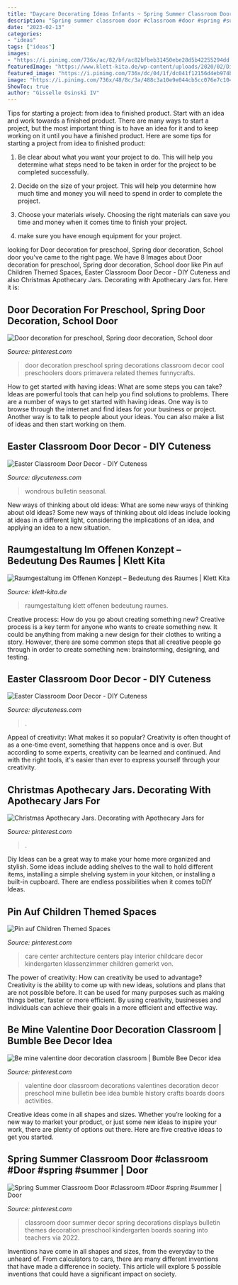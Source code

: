 ```yaml
---
title: "Daycare Decorating Ideas Infants ~ Spring Summer Classroom Door #classroom #door #spring #summer"
description: "Spring summer classroom door #classroom #door #spring #summer"
date: "2023-02-13"
categories:
- "ideas"
tags: ["ideas"]
images:
- "https://i.pinimg.com/736x/ac/82/bf/ac82bfbeb31450ebe28d5b42255294dd.jpg"
featuredImage: "https://www.klett-kita.de/wp-content/uploads/2020/02/Die-Bedeutung-des-Raumes-Raumgestaltung-im-Offenen-Konzept.jpg"
featured_image: "https://i.pinimg.com/736x/dc/04/1f/dc041f12156d4eb974b8a11a493ac31d--day-care-centers-center-ideas.jpg"
image: "https://i.pinimg.com/736x/48/8c/3a/488c3a10e9e044cb5cc076e7c1047b68.jpg"
ShowToc: true
author: "Gisselle Osinski IV"
---
```



Tips for starting a project: from idea to finished product.
Start with an idea and work towards a finished product. There are many ways to start a project, but the most important thing is to have an idea for it and to keep working on it until you have a finished product. Here are some tips for starting a project from idea to finished product: 
1. Be clear about what you want your project to do. This will help you determine what steps need to be taken in order for the project to be completed successfully. 

2. Decide on the size of your project. This will help you determine how much time and money you will need to spend in order to complete the project. 

3. Choose your materials wisely. Choosing the right materials can save you time and money when it comes time to finish your project. 

4. make sure you have enough equipment for your project.

	

		
looking for Door decoration for preschool, Spring door decoration, School door you've came to the right page. We have 8 Images about Door decoration for preschool, Spring door decoration, School door like Pin auf Children Themed Spaces, Easter Classroom Door Decor - DIY Cuteness and also Christmas Apothecary Jars. Decorating with Apothecary Jars for. Here it is:
		
    
## Door Decoration For Preschool, Spring Door Decoration, School Door

<img loading=lazy src="https://i.pinimg.com/736x/ac/82/bf/ac82bfbeb31450ebe28d5b42255294dd.jpg" onerror="this.onerror=null;this.src='https://tse1.mm.bing.net/th?id=OIP.GNnPQ3O_X2wWlDe6WZ6_ogHaJ4&amp;pid=15.1';" alt="Door decoration for preschool, Spring door decoration, School door">

_Source: pinterest.com_

>door decoration preschool spring decorations classroom decor cool preschoolers doors primavera related themes funnycrafts. 

	

How to get started with having ideas: What are some steps you can take?
Ideas are powerful tools that can help you find solutions to problems. There are a number of ways to get started with having ideas. One way is to browse through the internet and find ideas for your business or project. Another way is to talk to people about your ideas. You can also make a list of ideas and then start working on them.

    
## Easter Classroom Door Decor - DIY Cuteness

<img loading=lazy src="https://diycuteness.com/wp-content/uploads/2020/02/Easter-Classroom-Door-Decor-5-489x1024.jpg" onerror="this.onerror=null;this.src='https://tse2.mm.bing.net/th?id=OIP.CAimnOyo9QdigMfhqkpLswHaPg&amp;pid=15.1';" alt="Easter Classroom Door Decor - DIY Cuteness">

_Source: diycuteness.com_

>wondrous bulletin seasonal. 

	

New ways of thinking about old ideas: What are some new ways of thinking about old ideas?
Some new ways of thinking about old ideas include looking at ideas in a different light, considering the implications of an idea, and applying an idea to a new situation.

    
## Raumgestaltung Im Offenen Konzept – Bedeutung Des Raumes | Klett Kita

<img loading=lazy src="https://www.klett-kita.de/wp-content/uploads/2020/02/Die-Bedeutung-des-Raumes-Raumgestaltung-im-Offenen-Konzept.jpg" onerror="this.onerror=null;this.src='https://tse1.mm.bing.net/th?id=OIP.A04nKKlKNhgBNIEK1Ahj4wHaD3&amp;pid=15.1';" alt="Raumgestaltung im Offenen Konzept – Bedeutung des Raumes | Klett Kita">

_Source: klett-kita.de_

>raumgestaltung klett offenen bedeutung raumes. 

	

Creative process: How do you go about creating something new?
Creative process is a key term for anyone who wants to create something new. It could be anything from making a new design for their clothes to writing a story. However, there are some common steps that all creative people go through in order to create something new: brainstorming, designing, and testing.

    
## Easter Classroom Door Decor - DIY Cuteness

<img loading=lazy src="https://diycuteness.com/wp-content/uploads/2020/02/Easter-Classroom-Door-Decor-2.jpg" onerror="this.onerror=null;this.src='https://tse1.mm.bing.net/th?id=OIP.KoLi8LZwRAgBdghmWGlByAHaJ4&amp;pid=15.1';" alt="Easter Classroom Door Decor - DIY Cuteness">

_Source: diycuteness.com_

>. 

	

Appeal of creativity: What makes it so popular?
Creativity is often thought of as a one-time event, something that happens once and is over. But according to some experts, creativity can be learned and continued. And with the right tools, it's easier than ever to express yourself through your creativity.

    
## Christmas Apothecary Jars. Decorating With Apothecary Jars For

<img loading=lazy src="https://i.pinimg.com/736x/48/8c/3a/488c3a10e9e044cb5cc076e7c1047b68.jpg" onerror="this.onerror=null;this.src='https://tse1.mm.bing.net/th?id=OIP.BWg-KRpT65vrQv7r1vlmoQHaJ3&amp;pid=15.1';" alt="Christmas Apothecary Jars. Decorating with Apothecary Jars for">

_Source: pinterest.com_

>. 

	

Diy Ideas can be a great way to make your home more organized and stylish. Some ideas include adding shelves to the wall to hold different items, installing a simple shelving system in your kitchen, or installing a built-in cupboard. There are endless possibilities when it comes toDIY Ideas.

    
## Pin Auf Children Themed Spaces

<img loading=lazy src="https://i.pinimg.com/736x/dc/04/1f/dc041f12156d4eb974b8a11a493ac31d--day-care-centers-center-ideas.jpg" onerror="this.onerror=null;this.src='https://tse1.mm.bing.net/th?id=OIP.WQWXFDluP5qbsFpDxqUzoAHaFk&amp;pid=15.1';" alt="Pin auf Children Themed Spaces">

_Source: pinterest.com_

>care center architecture centers play interior childcare decor kindergarten klassenzimmer children gemerkt von. 

	

The power of creativity: How can creativity be used to advantage?
Creativity is the ability to come up with new ideas, solutions and plans that are not possible before. It can be used for many purposes such as making things better, faster or more efficient. By using creativity, businesses and individuals can achieve their goals in a more efficient and effective way.

    
## Be Mine Valentine Door Decoration Classroom | Bumble Bee Decor Idea

<img loading=lazy src="https://i.pinimg.com/736x/55/55/41/555541a2ecd2d7f060d50e6f42e0e0fd.jpg" onerror="this.onerror=null;this.src='https://tse3.mm.bing.net/th?id=OIP.-WgagaZgYeVY3WdIsyyRAwHaJ3&amp;pid=15.1';" alt="Be mine valentine door decoration classroom | Bumble Bee Decor idea">

_Source: pinterest.com_

>valentine door classroom decorations valentines decoration decor preschool mine bulletin bee idea bumble history crafts boards doors activities. 

	

Creative ideas come in all shapes and sizes. Whether you’re looking for a new way to market your product, or just some new ideas to inspire your work, there are plenty of options out there. Here are five creative ideas to get you started.

    
## Spring Summer Classroom Door #classroom #Door #spring #summer | Door

<img loading=lazy src="https://i.pinimg.com/736x/29/94/f9/2994f9de3d19f88f2a0a8e4b95db7e69.jpg" onerror="this.onerror=null;this.src='https://tse3.mm.bing.net/th?id=OIP.9t7TpD5V84FUUklCHpb77AHaJ3&amp;pid=15.1';" alt="Spring Summer Classroom Door #classroom #Door #spring #summer | Door">

_Source: pinterest.com_

>classroom door summer decor spring decorations displays bulletin themes decoration preschool kindergarten boards soaring into teachers via 2022. 

	

Inventions have come in all shapes and sizes, from the everyday to the unheard of. From calculators to cars, there are many different inventions that have made a difference in society. This article will explore 5 possible inventions that could have a significant impact on society.

